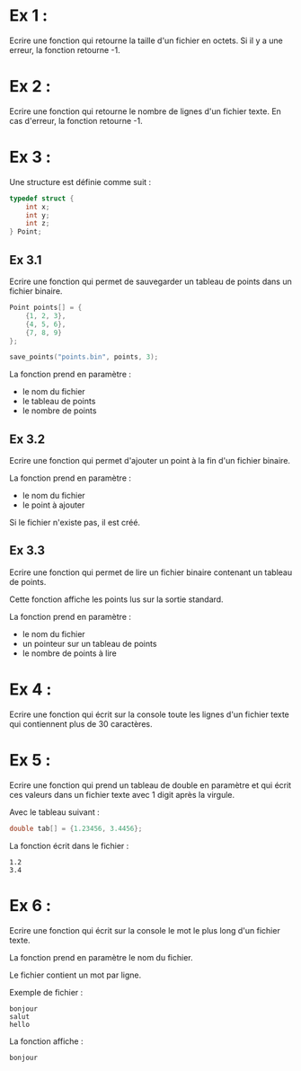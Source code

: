 # Ex 1 :
Ecrire une fonction qui retourne la taille d'un fichier en octets.
Si il y a une erreur, la fonction retourne -1.

# Ex 2 :
Ecrire une fonction qui retourne le nombre de lignes d'un fichier texte.
En cas d'erreur, la fonction retourne -1.

# Ex 3 :
Une structure est définie comme suit :
```c
typedef struct {
    int x;
    int y;
    int z;
} Point;
```

## Ex 3.1
Ecrire une fonction qui permet de sauvegarder un tableau de points dans un fichier binaire.

```c
Point points[] = {
    {1, 2, 3},
    {4, 5, 6},
    {7, 8, 9}
};

save_points("points.bin", points, 3);
```

La fonction prend en paramètre :
- le nom du fichier
- le tableau de points
- le nombre de points

## Ex 3.2
Ecrire une fonction qui permet d'ajouter un point à la fin d'un fichier binaire.

La fonction prend en paramètre :
- le nom du fichier
- le point à ajouter

Si le fichier n'existe pas, il est créé.

## Ex 3.3
Ecrire une fonction qui permet de lire un fichier binaire contenant un tableau de points.

Cette fonction affiche les points lus sur la sortie standard.

La fonction prend en paramètre :
- le nom du fichier
- un pointeur sur un tableau de points
- le nombre de points à lire

# Ex 4 :
Ecrire une fonction qui écrit sur la console toute les lignes d'un fichier texte qui contiennent plus de 30 caractères.

# Ex 5 :
Ecrire une fonction qui prend un tableau de double en paramètre et qui écrit ces valeurs dans un fichier texte avec 1 digit après la virgule.

Avec le tableau suivant :
```c
double tab[] = {1.23456, 3.4456};
```

La fonction écrit dans le fichier :
```
1.2
3.4
```

# Ex 6 :
Ecrire une fonction qui écrit sur la console le mot le plus long d'un fichier texte.

La fonction prend en paramètre le nom du fichier.

Le fichier contient un mot par ligne.

Exemple de fichier :
```
bonjour
salut
hello
```

La fonction affiche :
```
bonjour
```